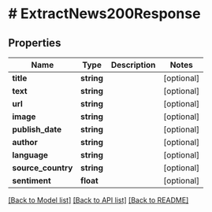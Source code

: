 # # ExtractNews200Response

## Properties

Name | Type | Description | Notes
------------ | ------------- | ------------- | -------------
**title** | **string** |  | [optional]
**text** | **string** |  | [optional]
**url** | **string** |  | [optional]
**image** | **string** |  | [optional]
**publish_date** | **string** |  | [optional]
**author** | **string** |  | [optional]
**language** | **string** |  | [optional]
**source_country** | **string** |  | [optional]
**sentiment** | **float** |  | [optional]

[[Back to Model list]](../../README.md#models) [[Back to API list]](../../README.md#endpoints) [[Back to README]](../../README.md)
